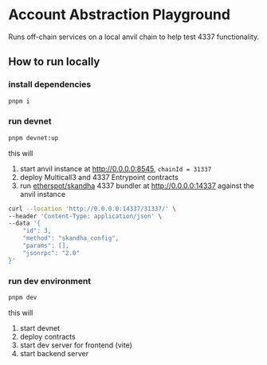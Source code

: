 # Account Abstraction Playground

Runs off-chain services on a local anvil chain to help test 4337 functionality.

## How to run locally

### install dependencies
```sh
pnpm i
```

### run devnet
```sh
pnpm devnet:up
```

this will
1. start anvil instance at http://0.0.0.0:8545, `chainId = 31337`
1. deploy Multicall3 and 4337 Entrypoint contracts
1. run [etherspot/skandha](https://github.com/etherspot/skandha) 4337 bundler at http://0.0.0.0:14337 against the anvil instance

```sh
curl --location 'http://0.0.0.0:14337/31337/' \
--header 'Content-Type: application/json' \
--data '{
    "id": 3,
    "method": "skandha_config",
    "params": [],
    "jsonrpc": "2.0"
}'
```

### run dev environment
```sh
pnpm dev
```
this will
1. start devnet
1. deploy contracts
1. start dev server for frontend (vite)
1. start backend server
